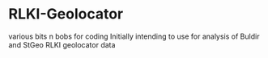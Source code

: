 # RLKI-Geolocator
various bits n bobs for coding
Initially intending to use for analysis of Buldir and StGeo RLKI geolocator data
